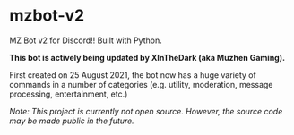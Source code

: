 # mzbot-v2
MZ Bot v2 for Discord!! Built with Python.

**This bot is actively being updated by XInTheDark (aka Muzhen Gaming).**

First created on 25 August 2021, the bot now has a huge variety of commands in a number of categories (e.g. utility, moderation, message processing, entertainment, etc.)

*Note: This project is currently not open source. However, the source code may be made public in the future.*
